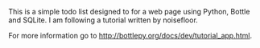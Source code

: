 This is a simple todo list designed to for a web page using Python,
Bottle and SQLite. I am following a tutorial written by noisefloor. 

For more information go to http://bottlepy.org/docs/dev/tutorial_app.html.


